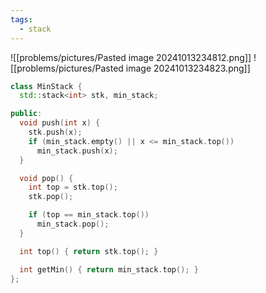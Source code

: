 ```yaml
---
tags:
  - stack
---
```

![[problems/pictures/Pasted image 20241013234812.png]]
![[problems/pictures/Pasted image 20241013234823.png]]



```c++
class MinStack {
  std::stack<int> stk, min_stack;

public:
  void push(int x) {
    stk.push(x);
    if (min_stack.empty() || x <= min_stack.top())
      min_stack.push(x);
  }

  void pop() {
    int top = stk.top();
    stk.pop();

    if (top == min_stack.top())
      min_stack.pop();
  }

  int top() { return stk.top(); }

  int getMin() { return min_stack.top(); }
};
```
